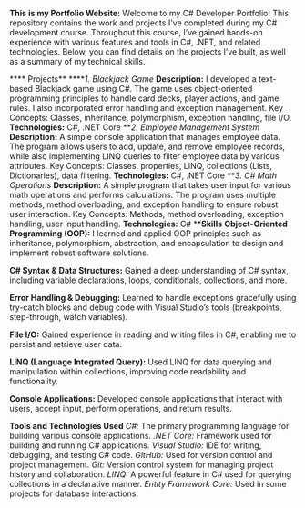 ****This is my Portfolio Website:****
Welcome to my C# Developer Portfolio! This repository contains the work and projects I've completed during my C# development course. Throughout this course, I’ve gained hands-on experience with various features and tools in C#, .NET, and related technologies. Below, you can find details on the projects I’ve built, as well as a summary of my technical skills.

**** Projects**
*****1. Blackjack Game*
**Description:** I developed a text-based Blackjack game using C#. The game uses object-oriented programming principles to handle card decks, player actions, and game rules. I also incorporated error handling and exception management.
Key Concepts: Classes, inheritance, polymorphism, exception handling, file I/O.
**Technologies:** C#, .NET Core
***2. Employee Management System*
**Description:** A simple console application that manages employee data. The program allows users to add, update, and remove employee records, while also implementing LINQ queries to filter employee data by various attributes.
Key Concepts: Classes, properties, LINQ, collections (Lists, Dictionaries), data filtering.
**Technologies:** C#, .NET Core
***3. C# Math Operations*
**Description:** A simple program that takes user input for various math operations and performs calculations. The program uses multiple methods, method overloading, and exception handling to ensure robust user interaction.
Key Concepts: Methods, method overloading, exception handling, user input handling.
**Technologies:** C#
****Skills**
**Object-Oriented Programming (OOP):** I learned and applied OOP principles such as inheritance, polymorphism, abstraction, and encapsulation to design and implement robust software solutions.

**C# Syntax & Data Structures:** Gained a deep understanding of C# syntax, including variable declarations, loops, conditionals, collections, and more.

**Error Handling & Debugging:** Learned to handle exceptions gracefully using try-catch blocks and debug code with Visual Studio’s tools (breakpoints, step-through, watch variables).

**File I/O:** Gained experience in reading and writing files in C#, enabling me to persist and retrieve user data.

**LINQ (Language Integrated Query):** Used LINQ for data querying and manipulation within collections, improving code readability and functionality.

**Console Applications:** Developed console applications that interact with users, accept input, perform operations, and return results.

**Tools and Technologies Used**
*C#:* The primary programming language for building various console applications.
*.NET Core:* Framework used for building and running C# applications.
*Visual Studio:* IDE for writing, debugging, and testing C# code.
*GitHub:* Used for version control and project management.
*Git:* Version control system for managing project history and collaboration.
*LINQ:* A powerful feature in C# used for querying collections in a declarative manner.
*Entity Framework Core:* Used in some projects for database interactions.






